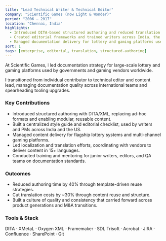 ```yaml
---
title: "Lead Technical Writer & Technical Editor"
company: "Scientific Games (now Light & Wonder)"
period: "2006 – 2017"
location: "Chennai, India"
highlights:
  - Introduced DITA-based structured authoring and reduced translation overhead by ~30%.
  - Created editorial frameworks and trained writers across India, the US, and Australia.
  - Managed documentation delivery for lottery and gaming platforms used in 15+ countries.
sort: 1
tags: [enterprise, editorial, translation, structured-authoring]
---
```


At Scientific Games, I led documentation strategy for large-scale lottery and gaming platforms used by governments and gaming vendors worldwide.

I transitioned from individual contributor to technical editor and content lead, managing documentation quality across international teams and spearheading tooling upgrades.

### Key Contributions

- Introduced structured authoring with DITA/XML, replacing ad-hoc formats and enabling modular, reusable content.
- Built a centralized style guide and editorial checklist, used by writers and PMs across India and the US.
- Managed content delivery for flagship lottery systems and multi-channel gaming platforms.
- Led localization and translation efforts, coordinating with vendors to deliver content in 15+ languages.
- Conducted training and mentoring for junior writers, editors, and QA teams on documentation standards.

### Outcomes

- Reduced authoring time by 40% through template-driven reuse strategies.
- Cut translation costs by ~30% through content reuse and structure.
- Built a culture of quality and consistency that carried forward across product generations and M&A transitions.

### Tools & Stack

DITA · XMetaL · Oxygen XML · Framemaker · SDL Trisoft · Acrobat · JIRA · Confluence · SharePoint · Git
